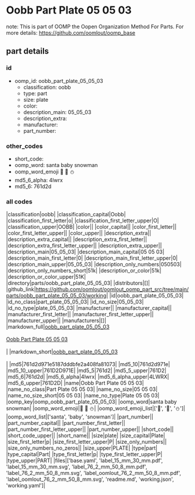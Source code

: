 # Oobb Part Plate 05 05 03  

note: This is part of OOMP the Oopen Organization Method For Parts. For more details: https://github.com/oomlout/oomp_base

##  part details





### id
* oomp_id: oobb_part_plate_05_05_03
  * classification: oobb
  * type: part
  * size: plate
  * color: 
  * description_main: 05_05_03
  * description_extra: 
  * manufacturer: 
  * part_number: 

### other_codes
* short_code: 
* oomp_word: santa baby snowman
* oomp_word_emoji :santa: :baby: :snowman:
* md5_6_alpha: 4lwrx
* md5_6: 761d2d

### all codes 
|classification|oobb|
|classification_capital|Oobb|
|classification_first_letter|o|
|classification_first_letter_upper|O|
|classification_upper|OOBB|
|color||
|color_capital||
|color_first_letter||
|color_first_letter_upper||
|color_upper||
|description_extra||
|description_extra_capital||
|description_extra_first_letter||
|description_extra_first_letter_upper||
|description_extra_upper||
|description_main|05_05_03|
|description_main_capital|05 05 03|
|description_main_first_letter|0|
|description_main_first_letter_upper|0|
|description_main_upper|05_05_03|
|description_only_numbers|050503|
|description_only_numbers_short|51k|
|description_or_color|51k|
|description_or_color_upper|51K|
|directory|parts/oobb_part_plate_05_05_03|
|distributors|[]|
|github_link|https://github.com/oomlout/oomlout_oomp_part_src/tree/main/parts/oobb_part_plate_05_05_03/working|
|id|oobb_part_plate_05_05_03|
|id_no_class|part_plate_05_05_03|
|id_no_size|05_05_03|
|id_no_type|plate_05_05_03|
|manufacturer||
|manufacturer_capital||
|manufacturer_first_letter||
|manufacturer_first_letter_upper||
|manufacturer_upper||
|manufacturers|[]|
|markdown_full|[oobb_part_plate_05_05_03](https://github.com/oomlout/oomlout_oomp_part_src/tree/main/parts/oobb_part_plate_05_05_03/working)<br>[](https://github.com/oomlout/oomlout_oomp_part_src/tree/main/parts/oobb_part_plate_05_05_03/working)<br>[Oobb Part Plate 05 05 03](https://github.com/oomlout/oomlout_oomp_part_src/tree/main/parts/oobb_part_plate_05_05_03/working)<br><br>|
|markdown_short|[oobb_part_plate_05_05_03](https://github.com/oomlout/oomlout_oomp_part_src/tree/main/parts/oobb_part_plate_05_05_03/working)<br><br>|
|md5|761d2d971e5187dddbfe2a408fa81073|
|md5_10|761d2d971e|
|md5_10_upper|761D2D971E|
|md5_5|761d2|
|md5_5_upper|761D2|
|md5_6|761d2d|
|md5_6_alpha|4lwrx|
|md5_6_alpha_upper|4LWRX|
|md5_6_upper|761D2D|
|name|Oobb Part Plate 05 05 03|
|name_no_class|Part Plate 05 05 03|
|name_no_size|05 05 03|
|name_no_size_short|05 05 03|
|name_no_type|Plate 05 05 03|
|oomp_key|oomp_oobb_part_plate_05_05_03|
|oomp_word|santa baby snowman|
|oomp_word_emoji|:santa: :baby: :snowman:|
|oomp_word_emoji_list|[':santa:', ':baby:', ':snowman:']|
|oomp_word_list|['santa', 'baby', 'snowman']|
|part_number||
|part_number_capital||
|part_number_first_letter||
|part_number_first_letter_upper||
|part_number_upper||
|short_code||
|short_code_upper||
|short_name||
|size|plate|
|size_capital|Plate|
|size_first_letter|p|
|size_first_letter_upper|P|
|size_only_numbers||
|size_only_numbers_no_zeros||
|size_upper|PLATE|
|type|part|
|type_capital|Part|
|type_first_letter|p|
|type_first_letter_upper|P|
|type_upper|PART|
|files|['base.yaml', 'label_15_mm_30_mm.pdf', 'label_15_mm_30_mm.svg', 'label_76_2_mm_50_8_mm.pdf', 'label_76_2_mm_50_8_mm.svg', 'label_oomlout_76_2_mm_50_8_mm.pdf', 'label_oomlout_76_2_mm_50_8_mm.svg', 'readme.md', 'working.json', 'working.yaml']|
